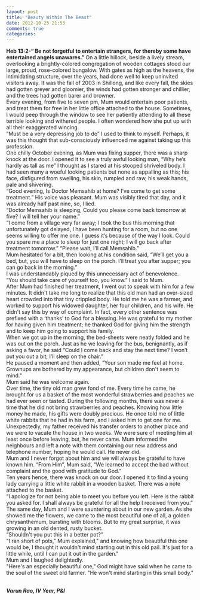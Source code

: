 ```yaml
---
layout: post
title: "Beauty Within The Beast"
date: 2012-10-25 21:53
comments: true
categories: 
---
```

<b>Heb 13:2-“ Be not forgetful to entertain strangers, for thereby some have entertained angels unawares.”
</b>
On a little hillock, beside a lively stream, overlooking a brightly-colored congregation of wooden cottages stood our large, proud, rose-colored bungalow. With gates as high as the heavens, the intimidating structure, over the years, had done well to keep uninvited visitors away. It was the fall of 2003 in Shillong, and like every fall, the skies had gotten greyer and gloomier, the winds had gotten stronger and chillier, and the trees had gotten barer and browner.
<br/>
Every evening, from five to seven pm, Mum would entertain poor patients, and treat them for free in her little office attached to the house. Sometimes, I would peep through the window to see her patiently attending to all these terrible looking and withered people. I often wondered how she put up with all their exaggerated wincing.
<br/>
“Must be a very depressing job to do” I used to think to myself. Perhaps, it was this thought that sub-consciously influenced me against taking up this profession.
<br/>
One chilly October evening, as Mum was fixing supper, there was a sharp knock at the door. I opened it to see a truly awful looking man, “Why he’s hardly as tall as me” I thought as I stared at his stooped shriveled body. I had seen many a woeful looking patients but none as appalling as this; his face, disfigured from swelling, his skin, rumpled and raw, his weak hands, pale and shivering.
<br/>
“Good evening, Is Doctor Memsahib at home? I’ve come to get some treatment.” His voice was pleasant.
Mum was visibly tired that day, and it was already half past nine, so, I lied.
<br/>
 “Doctor Memsahib is sleeping, Could you please come back tomorrow at five? I will tell her your name.”   
“I come from a village very far away; I took the bus this morning that unfortunately got delayed, I have been hunting for a room, but no one seems willing to offer me one. I guess it’s because of the way I look. Could you spare me a place to sleep for just one night; I will go back after treatment tomorrow.”
“Please wait, I’ll call Memsahib.”
<br/>
Mum hesitated for a bit, then looking at his condition said, “We’ll get you a bed, but, you will have to sleep on the porch. I’ll treat you after supper; you can go back in the morning.”
<br/>
I was understandably piqued by this unnecessary act of benevolence.
<br/>
“You should take care of yourself too, you know.” I said to Mum.
<br/>
After Mum had finished her treatment, I went out to speak with him for a few minutes. It didn't take me long to realize that this old man had an over-sized heart crowded into that tiny crippled body. He told me he was a farmer, and worked to support his widowed daughter, her four children, and his wife. He didn't say this by way of complaint. In fact, every other sentence was prefixed with a ‘thanks’ to God for a blessing. He was grateful to my mother for having given him treatment; he thanked God for giving him the strength and to keep him going to support his family. 
<br/>
When we got up in the morning, the bed-sheets were neatly folded and he was out on the porch. Just as he we leaving for the bus, benignantly, as if asking a favor, he said “Could I come back and stay the next time? I won’t put you out a bit; I’ll sleep on the chair.”
<br/>
He paused a moment and then added, “Your son made me feel at home. Grownups are bothered by my appearance, but children don't seem to mind."
<br/>
Mum said he was welcome again. 
<br/>
Over time, the tiny old man grew fond of me. Every time he came, he brought for us a basket of the most wonderful strawberries and peaches we had ever seen or tasted. During the following months, there was never a time that he did not bring strawberries and peaches. Knowing how little money he made, his gifts were doubly precious. He once told me of little white rabbits that he had in his farm, and I asked him to get one for me. 
<br/>
Unexpectedly, my father received his transfer orders to another place and we were to vacate the house in two weeks. We were sure of meeting him at least once before leaving, but, he never came. Mum informed the neighbours and left a note with them containing our new address and telephone number, hoping he would call. He never did.
<br/>
Mum and I never forgot about him and we will always be grateful to have known him. “From Him”, Mum said, “We learned to accept the bad without complaint and the good with gratitude to God.”
<br/>
Ten years hence, there was knock on our door. I opened it to find a young lady carrying a little white rabbit in a wooden basket. There was a note attached to the basket.
<br/>
“I apologize for not being able to meet you before you left. Here is the rabbit you asked for. I shall always be grateful for all the help I received from you.” 
<br/>
The same day, Mum and I were sauntering about in our new garden. As she showed me the flowers, we came to the most beautiful one of all, a golden chrysanthemum, bursting with blooms. But to my great surprise, it was growing in an old dented, rusty bucket.
<br/>
“Shouldn't you put this in a better pot?”
<br/>
"I ran short of pots," Mum explained," and knowing how beautiful this one would be, I thought it wouldn't mind starting out in this old pail. It's just for a little while, until I can put it out in the garden."
<br/>
Mum and I laughed delightedly. 
<br/>
"Here's an especially beautiful one," God might have said when he came to the soul of the sweet old farmer. "He won't mind starting in this small body."
<br/>

<br/>
<em><b>Varun Rao, IV Year, P&I</b></em>
